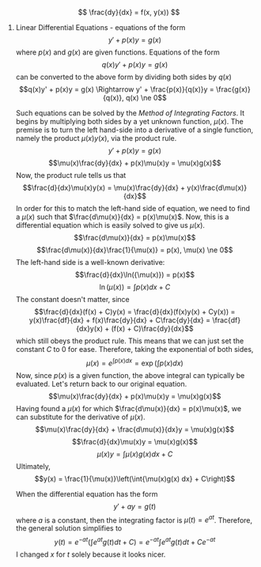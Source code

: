 $$ \frac{dy}{dx} = f(x, y(x)) $$

1. Linear Differential Equations - equations of the form
	$$y' + p(x)y = g(x)$$
	where $p(x)$ and $g(x)$ are given functions. Equations of the form $$q(x)y' + p(x)y = g(x)$$ can be converted to the above form by dividing both sides by $q(x)$
	$$q(x)y' + p(x)y = g(x) \Rightarrow y' + \frac{p(x)}{q(x)}y = \frac{g(x)}{q(x)}, q(x) \ne 0$$
	
	Such equations can be solved by the *Method of Integrating Factors*. It begins by multiplying both sides by a yet unknown function, $\mu(x)$. The premise is to turn the left hand-side into a derivative of a single function, namely the product $\mu(x)y(x$), via the product rule.
	$$y' + p(x)y = g(x)$$
	$$\mu(x)\frac{dy}{dx} + p(x)\mu(x)y = \mu(x)g(x)$$
	Now, the product rule tells us that
	$$\frac{d}{dx}\mu(x)y(x) = \mu(x)\frac{dy}{dx} + y(x)\frac{d\mu(x)}{dx}$$
	In order for this to match the left-hand side of equation, we need to find a $\mu(x)$ such that $\frac{d\mu(x)}{dx} = p(x)\mu(x)$. Now, this is a differential equation which is easily solved to give us $\mu(x)$.
	$$\frac{d\mu(x)}{dx} = p(x)\mu(x)$$
	$$\frac{d\mu(x)}{dx}\frac{1}{\mu(x)} = p(x), \mu(x) \ne 0$$
	The left-hand side is a well-known derivative:
	$$\frac{d}{dx}\ln({\mu(x)}) = p(x)$$
	$$\ln(\mu(x)) = \int{p(x) dx} + C$$
	The constant doesn't matter, since
	$$\frac{d}{dx}(f(x) + C)y(x) = \frac{d}{dx}(f(x)y(x) + Cy(x)) = y(x)\frac{df}{dx} + f(x)\frac{dy}{dx} + C\frac{dy}{dx} = \frac{df}{dx}y(x) + (f(x) + C)\frac{dy}{dx}$$
	which still obeys the product rule. This means that we can just set the constant $C$ to 0 for ease. Therefore, taking the exponential of both sides,
	$$\mu(x) = e^{\int{p(x) dx}} = \exp\left(\int{p(x) dx}\right)$$
	Now, since $p(x)$ is a given function, the above integral can typically be evaluated.
	Let's return back to our original equation.
	$$\mu(x)\frac{dy}{dx} + p(x)\mu(x)y = \mu(x)g(x)$$
	Having found a $\mu(x)$ for which $\frac{d\mu(x)}{dx} = p(x)\mu(x)$, we can substitute for the derivative of $\mu(x)$.
	$$\mu(x)\frac{dy}{dx} + \frac{d\mu(x)}{dx}y = \mu(x)g(x)$$
	$$\frac{d}{dx}\mu(x)y = \mu(x)g(x)$$
	$$\mu(x)y = \int{\mu(x)g(x) dx} + C$$
	Ultimately,
	$$y(x) = \frac{1}{\mu(x)}\left(\int{\mu(x)g(x) dx} + C\right)$$
	
	When the differential equation has the form
	$$y' + ay = g(t)$$
	where $a$ is a constant, then the integrating factor is $\mu(t) = e^{at}$. Therefore, the general solution simplifies to
	$$y(t) = e^{-at}\left(\int{e^{at}g(t) dt} + C\right) = e^{-at}\int{e^{at}g(t) dt} + Ce^{-at}$$
	I changed $x$ for $t$ solely because it looks nicer.

